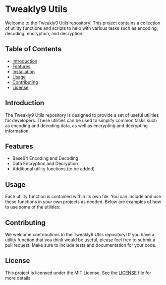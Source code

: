 # Tweakly9 Utils

Welcome to the Tweakly9 Utils repository! This project contains a collection of utility functions and scripts to help with various tasks such as encoding, decoding, encryption, and decryption.

## Table of Contents

- [Introduction](#introduction)
- [Features](#features)
- [Installation](#installation)
- [Usage](#usage)
- [Contributing](#contributing)
- [License](#license)

## Introduction

The Tweakly9 Utils repository is designed to provide a set of useful utilities for developers. These utilities can be used to simplify common tasks such as encoding and decoding data, as well as encrypting and decrypting information.

## Features

- Base64 Encoding and Decoding
- Data Encryption and Decryption
- Additional utility functions (to be added)

## Usage

Each utility function is contained within its own file. You can include and use these functions in your own projects as needed. Below are examples of how to use some of the utilities:

## Contributing

We welcome contributions to the Tweakly9 Utils repository! If you have a utility function that you think would be useful, please feel free to submit a pull request. Make sure to include tests and documentation for your code.

## License

This project is licensed under the MIT License. See the [LICENSE](LICENSE) file for more details.